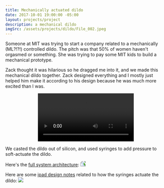 ```yaml
---
title: Mechanically actuated dildo
date: 2017-10-01 19:00:00 -05:00
layout: projects/project
description: a mechanical dildo
imgSrc: /assets/projects/dildo/File_002.jpeg
---
```


Someone at MIT was trying to start a company related to a mechanically (ML?!?!) controlled dildo. The pitch was that 50% of women haven't orgasmed or something. She was trying to pay some MIT kids to build a mechanical prototype.

Zack thought it was hilarious so he dragged me into it, and we made this mechanical dildo together. Zack designed everything and I mostly just helped him make it according to his design because he was much more excited than I was.

<video width="300" controls  style="display: block; margin: 0 auto">
    <source src="/assets/projects/dildo/output.mp4" type="video/mp4">
</video>

We casted the dildo out of silicon, and used syringes to add pressure to soft-actuate the dildo.

Here's the [full system architecture](full-system-architecture.pdf):
<a href="/assets/projects/dildo/full-system-architecture.pdf"><img src="/assets/projects/dildo/dildo.png" style="transform: rotate(-90deg);"></a>

Here are some [ipad design notes](ipad-design-notes-jan-3rd.pdf) related to how the syringes actuate the dildo:
<a href="/assets/projects/dildo/ipad-design-notes-jan-3rd.pdf"><img src="/assets/projects/dildo/design_notes.png"></a>
